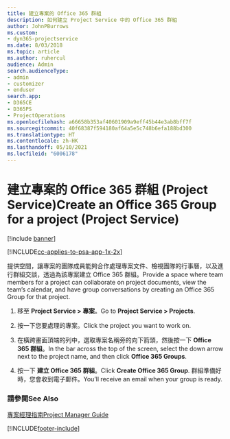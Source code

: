 ```yaml
---
title: 建立專案的 Office 365 群組
description: 如何建立 Project Service 中的 Office 365 群組
author: JohnPBurrows
ms.custom:
- dyn365-projectservice
ms.date: 8/03/2018
ms.topic: article
ms.author: ruhercul
audience: Admin
search.audienceType:
- admin
- customizer
- enduser
search.app:
- D365CE
- D365PS
- ProjectOperations
ms.openlocfilehash: a66658b353af40601909a9eff45b44e3ab8bff7f
ms.sourcegitcommit: 40f68387f594180af64a5e5c748b6efa188bd300
ms.translationtype: HT
ms.contentlocale: zh-HK
ms.lasthandoff: 05/10/2021
ms.locfileid: "6006178"
---
```

# <a name="create-an-office-365-group-for-a-project-project-service"></a><span data-ttu-id="d492e-103">建立專案的 Office 365 群組 (Project Service)</span><span class="sxs-lookup"><span data-stu-id="d492e-103">Create an Office 365 Group for a project (Project Service)</span></span>

[!include [banner](../includes/psa-now-project-operations.md)]

[!INCLUDE[cc-applies-to-psa-app-1x-2x](../includes/cc-applies-to-psa-app-1x-2x.md)]

<span data-ttu-id="d492e-104">提供空間，讓專案的團隊成員能夠合作處理專案文件、檢視團隊的行事曆，以及進行群組交談，透過為該專案建立 Office 365 群組。</span><span class="sxs-lookup"><span data-stu-id="d492e-104">Provide a space where team members for a project can collaborate on project documents, view the team’s calendar, and have group conversations by creating an Office 365 Group for that project.</span></span>  
  
1.  <span data-ttu-id="d492e-105">移至 **Project Service > 專案**。</span><span class="sxs-lookup"><span data-stu-id="d492e-105">Go to **Project Service > Projects**.</span></span>  
  
2.  <span data-ttu-id="d492e-106">按一下您要處理的專案。</span><span class="sxs-lookup"><span data-stu-id="d492e-106">Click the project you want to work on.</span></span>  
  
3.  <span data-ttu-id="d492e-107">在橫跨畫面頂端的列中，選取專案名稱旁的向下箭頭，然後按一下 **Office 365 群組**。</span><span class="sxs-lookup"><span data-stu-id="d492e-107">In the bar across the top of the screen, select the down arrow next to the project name, and then click **Office 365 Groups**.</span></span>  
  
4.  <span data-ttu-id="d492e-108">按一下 **建立 Office 365 群組**。</span><span class="sxs-lookup"><span data-stu-id="d492e-108">Click **Create Office 365 Group**.</span></span> <span data-ttu-id="d492e-109">群組準備好時，您會收到電子郵件。</span><span class="sxs-lookup"><span data-stu-id="d492e-109">You’ll receive an email when your group is ready.</span></span>  
  
### <a name="see-also"></a><span data-ttu-id="d492e-110">請參閱</span><span class="sxs-lookup"><span data-stu-id="d492e-110">See Also</span></span>  
 [<span data-ttu-id="d492e-111">專案經理指南</span><span class="sxs-lookup"><span data-stu-id="d492e-111">Project Manager Guide</span></span>](../psa/project-manager-guide.md)


[!INCLUDE[footer-include](../includes/footer-banner.md)]